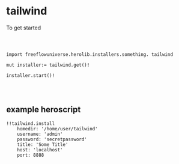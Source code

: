 # tailwind



To get started

```vlang



import freeflowuniverse.herolib.installers.something. tailwind

mut installer:= tailwind.get()!

installer.start()!




```

## example heroscript


```hero
!!tailwind.install
    homedir: '/home/user/tailwind'
    username: 'admin'
    password: 'secretpassword'
    title: 'Some Title'
    host: 'localhost'
    port: 8888

```


